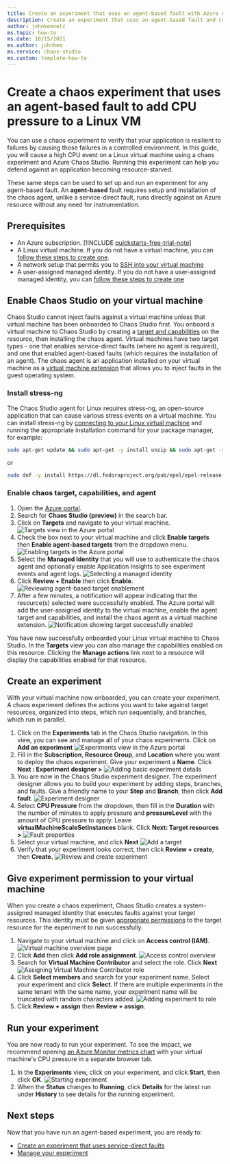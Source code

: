 ```yaml
---
title: Create an experiment that uses an agent-based fault with Azure Chaos Studio
description: Create an experiment that uses an agent-based fault and configure the chaos agent
author: johnkemnetz
ms.topic: how-to
ms.date: 10/15/2021
ms.author: johnkem
ms.service: chaos-studio
ms.custom: template-how-to
---
```


# Create a chaos experiment that uses an agent-based fault to add CPU pressure to a Linux VM

You can use a chaos experiment to verify that your application is resilient to failures by causing those failures in a controlled environment. In this guide, you will cause a high CPU event on a Linux virtual machine using a chaos experiment and Azure Chaos Studio. Running this experiment can help you defend against an application becoming resource-starved.

These same steps can be used to set up and run an experiment for any agent-based fault. An **agent-based** fault requires setup and installation of the chaos agent, unlike a service-direct fault, runs directly against an Azure resource without any need for instrumentation.


## Prerequisites

- An Azure subscription. [!INCLUDE [quickstarts-free-trial-note](../../includes/quickstarts-free-trial-note.md)] 
- A Linux virtual machine. If you do not have a virtual machine, you can [follow these steps to create one](../virtual-machines/linux/quick-create-portal.md).
- A network setup that permits you to [SSH into your virtual machine](../virtual-machines/ssh-keys-portal.md)
- A user-assigned managed identity. If you do not have a user-assigned managed identity, you can [follow these steps to create one](../active-directory/managed-identities-azure-resources/how-manage-user-assigned-managed-identities.md)


## Enable Chaos Studio on your virtual machine

Chaos Studio cannot inject faults against a virtual machine unless that virtual machine has been onboarded to Chaos Studio first. You onboard a virtual machine to Chaos Studio by creating a [target and capabilities](chaos-studio-targets-capabilities.md) on the resource, then installing the chaos agent. Virtual machines have two target types - one that enables service-direct faults (where no agent is required), and one that enabled agent-based faults (which requires the installation of an agent). The chaos agent is an application installed on your virtual machine as a [virtual machine extension](../virtual-machines/extensions/overview.md) that allows you to inject faults in the guest operating system.

### Install stress-ng

The Chaos Studio agent for Linux requires stress-ng, an open-source application that can cause various stress events on a virtual machine. You can install stress-ng by [connecting to your Linux virtual machine](../virtual-machines/ssh-keys-portal.md) and running the appropriate installation command for your package manager, for example:

```bash
sudo apt-get update && sudo apt-get -y install unzip && sudo apt-get -y install stress-ng
```

or

```bash
sudo dnf -y install https://dl.fedoraproject.org/pub/epel/epel-release-latest-8.noarch.rpm && sudo yum -y install stress-ng
```

### Enable chaos target, capabilities, and agent

1. Open the [Azure portal](https://portal.azure.com).
2. Search for **Chaos Studio (preview)** in the search bar.
3. Click on **Targets** and navigate to your virtual machine.
![Targets view in the Azure portal](images/tutorial-agent-based-targets.png)
4. Check the box next to your virtual machine and click **Enable targets** then **Enable agent-based targets** from the dropdown menu.
![Enabling targets in the Azure portal](images/tutorial-agent-based-targets-enable.png)
5. Select the **Managed Identity** that you will use to authenticate the chaos agent and optionally enable Application Insights to see experiment events and agent logs.
![Selecting a managed identity](images/tutorial-agent-based-targets-enable-options.png)
6. Click **Review + Enable** then click **Enable**.
![Reviewing agent-based target enablement](images/tutorial-agent-based-targets-enable-review.png)
7. After a few minutes, a notification will appear indicating that the resource(s) selected were successfully enabled. The Azure portal will add the user-assigned identity to the virtual machine, enable the agent target and capabilities, and install the chaos agent as a virtual machine extension.
![Notification showing target successfully enabled](images/tutorial-agent-based-targets-enable-confirm.png)

You have now successfully onboarded your Linux virtual machine to Chaos Studio. In the **Targets** view you can also manage the capabilities enabled on this resource. Clicking the **Manage actions** link next to a resource will display the capabilities enabled for that resource.

## Create an experiment
With your virtual machine now onboarded, you can create your experiment. A chaos experiment defines the actions you want to take against target resources, organized into steps, which run sequentially, and branches, which run in parallel.

1. Click on the **Experiments** tab in the Chaos Studio navigation. In this view, you can see and manage all of your chaos experiments. Click on **Add an experiment**
![Experiments view in the Azure portal](images/tutorial-agent-based-add.png)
2. Fill in the **Subscription**, **Resource Group**, and **Location** where you want to deploy the chaos experiment. Give your experiment a **Name**. Click **Next : Experiment designer >**
![Adding basic experiment details](images/tutorial-agent-based-add-basics.png)
3. You are now in the Chaos Studio experiment designer. The experiment designer allows you to build your experiment by adding steps, branches, and faults. Give a friendly name to your **Step** and **Branch**, then click **Add fault**.
![Experiment designer](images/tutorial-agent-based-add-designer.png)
4. Select **CPU Pressure** from the dropdown, then fill in the **Duration** with the number of minutes to apply pressure and **pressureLevel** with the amount of CPU pressure to apply. Leave **virtualMachineScaleSetInstances** blank. Click **Next: Target resources >**
![Fault properties](images/tutorial-agent-based-add-fault.png)
5. Select your virtual machine, and click **Next**
![Add a target](images/tutorial-agent-based-add-targets.png)
6. Verify that your experiment looks correct, then click **Review + create**, then **Create.**
![Review and create experiment](images/tutorial-agent-based-add-review.png)

## Give experiment permission to your virtual machine
When you create a chaos experiment, Chaos Studio creates a system-assigned managed identity that executes faults against your target resources. This identity must be given [appropriate permissions](chaos-studio-fault-providers.md) to the target resource for the experiment to run successfully.

1. Navigate to your virtual machine and click on **Access control (IAM)**.
![Virtual machine overview page](images/tutorial-agent-based-access-resource.png)
2. Click **Add** then click **Add role assignment**.
![Access control overview](images/tutorial-agent-based-access-iam.png)
3. Search for **Virtual Machine Contributor** and select the role. Click **Next**
![Assigning Virtual Machine Contributor role](images/tutorial-agent-based-access-role.png)
4. Click **Select members** and search for your experiment name. Select your experiment and click **Select**. If there are multiple experiments in the same tenant with the same name, your experiment name will be truncated with random characters added.
![Adding experiment to role](images/tutorial-agent-based-access-experiment.png)
5. Click **Review + assign** then **Review + assign**.

## Run your experiment
You are now ready to run your experiment. To see the impact, we recommend opening [an Azure Monitor metrics chart](../azure-monitor/essentials/tutorial-metrics-explorer.md) with your virtual machine's CPU pressure in a separate browser tab.

1. In the **Experiments** view, click on your experiment, and click **Start**, then click **OK**.
![Starting experiment](images/tutorial-agent-based-start.png)
2. When the **Status** changes to **Running**, click **Details** for the latest run under **History** to see details for the running experiment.

## Next steps
Now that you have run an agent-based experiment, you are ready to:
- [Create an experiment that uses service-direct faults](chaos-studio-tutorial-service-direct.md)
- [Manage your experiment](chaos-studio-run-experiment.md)
